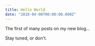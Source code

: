```yaml
---
title: Hello World
date: "2018-04-06T00:00:00.000Z"
---
```


The first of many posts on my new blog...

Stay tuned, or don't.
